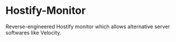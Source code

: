 # Hostify-Monitor
Reverse-engineered Hostify monitor which allows alternative server softwares like Velocity.
